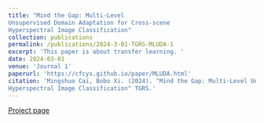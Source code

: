 ```yaml
---
title: "Mind the Gap: Multi-Level
Unsupervised Domain Adaptation for Cross-scene
Hyperspectral Image Classification"
collection: publications
permalink: /publications/2024-3-01-TGRS-MLUDA-1
excerpt: 'This paper is about transfer learning. '
date: 2024-03-01
venue: 'Journal 1'
paperurl: 'https://cfcys.github.io/paper/MLUDA.html'
citation: 'Mingshuo Cai, Bobo Xi. (2024). "Mind the Gap: Multi-Level Unsupervised Domain Adaptation for Cross-scene
Hyperspectral Image Classification" TGRS.'
---
```



[Project page](https://cfcys.github.io/paper/MLUDA.html)
